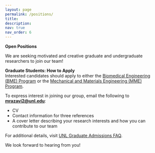 ```yaml
---
layout: page
permalink: /positions/
title: 
description: 
nav: true
nav_order: 6
---
```


**Open Positions**  

We are seeking motivated and creative graduate and undergraduate researchers to join our team!  

**Graduate Students: How to Apply**  
Interested candidates should apply to either the [Biomedical Engineering (BME) Program](https://engineering.unl.edu/graduate-programs/biomedical-engineering-phd/) or the [Mechanical and Materials Engineering (MME) Program](https://engineering.unl.edu/mme/mme-graduate-programs/).  

To express interest in joining our group, email the following to **mrazavi2@unl.edu**:  
- CV  
- Contact information for three references  
- A cover letter describing your research interests and how you can contribute to our team  

For additional details, visit [UNL Graduate Admissions FAQ](https://graduate.unl.edu/admissions/faq/).  

We look forward to hearing from you!  

